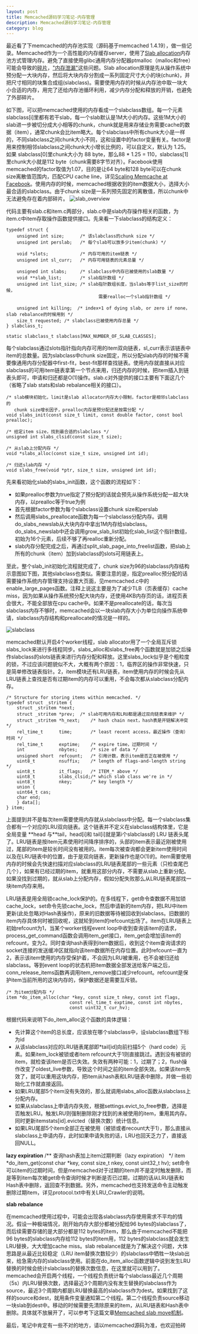```yaml
---
layout: post
title: Memcached源码学习笔记-内存管理
description: Memcached源码学习笔记-内存管理
category: blog
---
```


最近看了下memcached的内存池实现（源码基于memcached 1.4.19），做一些记录。Memcached作为一个高性能的内存缓存server，使用了[Slab allocation][1]内存池方式管理内存。避免了直接使用glibc通用内存分配器ptmalloc（malloc和free）可能会导致的[碎片][2]，["内存泄漏"][3]这些问题。Slab allocation原理是先从操作系统中预分配一大块内存，然后将大块内存分割成一系列固定尺寸大小的块(chunk)，并把尺寸相同的块集合成组(slabclass)。需要使用内存的时候从内存池中取一块大小合适的内存，用完了还给内存池循环利用，减少内存分配和释放的开销，也避免了外部碎片。

如下图，可以把memcached使用的内存看成一个slabclass数组。每一个元素slabclass[i]里都有若干slab，每一个slab默认是1M大小的内存。这些1M大小的slab进一步被切分成大小相等的chunk，chunk就是用来存储业务需要cache的数据（item），通常chunk会比item略大。每个slabclass中所有chunk大小是一样的，不同slabclass之间chunk大小不同，这和设置中的factor变量有关。factor是用来控制相邻slabclass之间chunk大小增长比例的，可以自定义，默认为 1.25。如果 slabclass[0]里chunk大小为 88 byte，那么88 * 1.25 = 110，slabclass\[1\]里chunk大小就是112 byte（chunk需要8字节对齐）。Facebook使用memcached的factor取值为1.07，目的是让64 byte和128 byte可以在chunk size离散值范围内，匹配CPU cache line，详见[Scaling Memcache at Facebook][4]。使用内存的时候，memcached根据收到的item数据大小，选择大小最合适的slabclass。由于chunk size是一系列预先固定的离散值，所以chunk中无法避免存在着内部碎片。
![slab_overview](/images/memcached_memory/slab_overview.jpg)

代码主要有slab.c和item.c两部分，slab.c中是slab内存操作相关的函数，为item.c中item存取操作函数提供接口。先来看一下slabclass的结构定义：

	typedef struct {
	    unsigned int size;      /* 该slabclass的chunk size */
	    unsigned int perslab;   /* 每个slab可以放多少item(chunk) */

	    void *slots;            /* 内存可用的item链表 */
	    unsigned int sl_curr;   /* 内存可用链表的元素总量 */

	    unsigned int slabs;     /* slabclass中内存已被使用的slab数量 */
	    void **slab_list;       /* slab指针数组 */
	    unsigned int list_size; /* slab指针数组长度，当slabs等于list_size的时候，
                                       需要realloc一个slab指针数组 */

	    unsigned int killing;  /* index+1 of dying slab, or zero if none，slab rebalance的时候用到 */
	    size_t requested; /* slabclass已被使用内存总量 */
	} slabclass_t;

	static slabclass_t slabclass[MAX_NUMBER_OF_SLAB_CLASSES];

每个slabclass通过slots指针指向内存可用的item双向链表，sl_curr表示该链表中item的总数量。因为slabclass中chunk size固定，所以分配slab内存的时候不需要像通用内存分配器中first-fit，best-fit那样查找链表。使用内存就直接从对应slabclass的可用item链表拿第一个节点来用，归还内存的时候，把item插入到链表头即可，申请和归还都是O(1)操作。slab.c对外提供的接口主要有下面这几个（省略了slab stats和slab rebalance相关的接口）。

	/* slab模块初始化，limit是slab allocator内存大小限制，factor是相邻slabclass的
	   chunk size增长因子，prealloc内存是预分配还是按需分配 */
	void slabs_init(const size_t limit, const double factor, const bool prealloc);

	/* 给定item size，找到最合适的slabclass */
	unsigned int slabs_clsid(const size_t size);

	/* 从slab上分配内存 */
	void *slabs_alloc(const size_t size, unsigned int id);

	/* 归还slab内存 */
	void slabs_free(void *ptr, size_t size, unsigned int id);

先来看初始化slab的slabs_init函数，这个函数的流程如下：
* 如果prealloc参数为true指定了预分配的话就会预先从操作系统分配一超大块内存，以prealloc等于true为例
* 首先根据factor参数为每个slabclass设置chunk size和perslab
* 然后调用slabs_preallocate函数为每一个slabclass分配内存。调用do_slabs_newslab从大块内存中拿出1M内存给slabclass。do_slabs_newslab中还会调用grow_slab_list初始化slab_list这个指针数组，初始为16个元素，后续不够了再realloc重新分配。
* slab内存分配完成之后，再通过split_slab_page_into_freelist函数，把slab上所有的chunk（item）加到slabclass的slots可用链表上。

至此，整个slab_init初始化流程就完成了，chunk size为96的slabclass内存结构示意图如下图，其他slabclass也类似。需要注意的是，指定prealloc预分配的话需要操作系统内存管理支持设置大页面，见memcached.c中的enable_large_pages函数。注释上说这主要是为了减少TLB（页表缓存）cache miss，因为如果从操作系统预分配大块内存，还使用4KB内存页的话，进程页表会很大，不能全部放在cpu cache中。如果不是preallocate的话，每次当slabclass内存不够时，memcached会以一块slab内存大小为单位向操作系统申请，slabclass内存结构和preallocate的情况是一样的。

![slabclass](/images/memcached_memory/slabclass.jpg)

memcached默认开启4个worker线程，slab allocator用了一个全局互斥锁slabs_lock来进行多线程同步。slabs_alloc和slabs_free两个函数就是加锁之后操作slabclass的slots链表来进行内存分配和释放。这里slabs_lock似乎是个粗粒度的锁，不过应该问题貌似不大，大概有两个原因：1，临界区的操作非常快速，只是简单修改链表指针。2，item模块还有LRU链表，item使用内存的时候会先从LRU链表上查找是否有过期item的内存可以重用，不会每次都从slabclass分配内存。  

	/* Structure for storing items within memcached. */
	typedef struct _stritem {
	    struct _stritem *next;
	    struct _stritem *prev;	/* slab可用内存和LRU都是通过双向链表来维护 */
	    struct _stritem *h_next;    /* hash chain next，hash表是开链解决冲突 */
	    rel_time_t      time;       /* least recent access，最近操作（查询）时间 */
	    rel_time_t      exptime;    /* expire time，过期时间 */
	    int             nbytes;     /* size of data */
	    unsigned short  refcount;   /* 引用计数，表示item是否正在被使用 */
	    uint8_t         nsuffix;    /* length of flags-and-length string */
	    uint8_t         it_flags;   /* ITEM_* above */
	    uint8_t         slabs_clsid;/* which slab class we're in */
	    uint8_t         nkey;       /* key length */
	    union {
		uint64_t cas;
		char end;
	    } data[];
	} item;

上面提到并不是每次item需要使用内存就从slabclass中分配。每一个slabclass集合都有一个对应的LRU双向链表。这个链表并不定义在slabclass结构体里，它是全局变量 \*\*head 与\*\*tail，head[i]和 tail[i]就是第i个slabclass的 LRU 链表头尾了。LRU链表是按item元素使用时间降序排序的，头部的item表示最近刚被使用过，尾部的item是较长时间没有被用的。item每次被查询都会更新item使用时间以及在LRU链表中的位置，由于是双向链表，更新操作也是O(1)的。item需要使用内存的时候会先快速扫描对应slabclass的LRU链表尾部的一些元素（只检查尾巴几个），如果有已经过期的item，就重用这部分内存，不需要从slab上重新分配。如果没找到过期的，就从slab上分配内存，假如分配失败那么从LRU链表尾部找一块item内存来用。

LRU链表是用全局锁cache_lock保护的。在多线程下，get命令查数据不用加锁cache_lock，set命令先锁cache_lock，然后申请新的item内存，把LRU中item更新(此处忽略对Hash表操作)，原来的旧数据等待被回收到slabclass。旧数据的item内存具体何时被回收呢，这就轮到item的refcount出场了。item在LRU链表上初始refcount为1，当某个worker线程event loop中收到查询该item的请求，process_get_command函数会调用item_get接口，item_get会增加该item的refcount，变为2。同时查询hash表得到item数据后，收到这个item查询请求的socket连接的发送缓冲区就指向该item数据所在内存位置。此时refcount一直为2，表示该item使用的内存受保护着，不会因为LRU被重用，也不会被归还给slabclass。等到event loop的状态机把item数据全部发送给客户端之后，conn_release_items函数再调用item_remove接口减少refcount。refcount是保护item当前所用的这块内存的，保护数据还是需要互斥锁。

	/* 为item分配内存 */
	item *do_item_alloc(char *key, const size_t nkey, const int flags,
                    	    const rel_time_t exptime, const int nbytes,
                            const uint32_t cur_hv);
根据代码来说明下do_item_alloc这个函数的具体逻辑：

* 先计算这个item的总长度，应该放在哪个slabclass中，设slabclass数组下标为id
* 从该slabclass对应的LRU链表尾部即*tail[id]向前扫描5个（hard code）元素。如果item_lock被锁或者item refcount大于1则直接跳过。遇到没有被锁的item，就检查该item是否已失效。失效有两种可能：1，过期了；2，flush操作改变了oldest_live参数，导致这个时间之前的item全部失效。如果该item失效了，就可以重用这块内存，把item从hash表和LRU链表中删除，并做一些初始化工作就直接返回。
* 如果LRU尾部5个item没有失效的，那么就调用slabs_alloc函数从slabclass上分配内存。
* 如果从slabclass上申请内存失败，根据settings.evict_to_free参数，选择是否触发LRU。触发LRU则强制删除刚才找到的未被使用的item，重用其内存。同时更新itemstats[id].evicted（替换次数）统计信息。
* 如果LRU尾部5个item全部正在被使用（被锁或者recount大于1），那么直接从slabclass上申请内存，此时如果申请失败的话，LRU也回天乏力了，直接返回NULL。

**lazy expiration**
	/** 查询hash表加上item过期判断（lazy expiration） */
	item *do_item_get(const char *key, const size_t nkey, const uint32_t hv);
set命令可以item的过期时间，但是memcached对于过期的item并不是定时触发删除，而是等到item每次被get命令查询时候才判断是否已过期，过期的话从LRU链表和Hash表中删除，返回查不到数据。另外，memcached也支持发送命令主动触发删除过期item，详见protocol.txt中有关LRU_Crawler的说明。

**slab rebalance**

在memcached使用过程中，可能会出现各slabclass内存使用需求不平均的情况。假设一种极端情况，刚开始内存大部分都被分配给96 bytes的slabclass了，而后续需要存储的是大部分都是112 bytes的item，那么由于memcached不能把96 bytes的slabclass内存给112 bytes的item用，112 bytes的slabclass就会发生LRU替换，大大增加cache miss。slab rebalance就是为了解决这个问题，大体思路是从最近比较稳定（LRU item替换次数较少）的slabclass中牺牲一块slab出来，给急需内存的slabclass使用。前面在do_item_alloc函数逻辑中说到发生LRU替换的时候会统计slabclass的替换次数信息，在这里就可以用到了。memcached会开启两个线程，一个线程负责统计每个slabclass最近几个周期（5s）内LRU替换次数，选择最近3个周期内没有发生替换的slabclass作为source，最近3个周期内都是LRU替换最高的slabclass作为dest。如果找到了这样的source和dest，就用条件变量通知第二个线程。第二个线程负责source移动一块slab到dest中。移动的时候需要先清除原来的item，从LRU链表和Hash表中删除。具体就不放展开了，可以参考下这篇文章[Memcached slab move机制][5]。

最后，笔记中肯定有一些不对的地方，请以memcached源码为准，也欢迎拍砖

[1]: http://en.wikipedia.org/wiki/Slab_allocation
[2]: http://blog.csdn.net/baiduforum/article/details/6126337
[3]: http://www.nosqlnotes.net/archives/105
[4]: https://www.usenix.org/system/files/conference/nsdi13/nsdi13-final170_update.pdf
[5]: http://blog.chinaunix.net/uid-27767798-id-3404133.html
